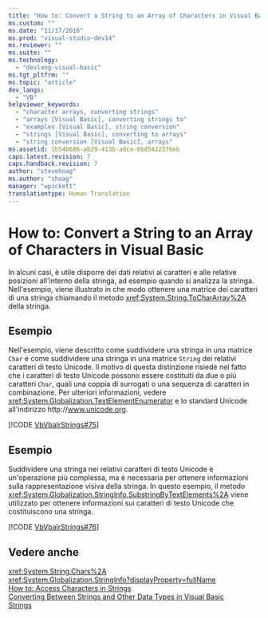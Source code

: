 ```yaml
---
title: "How to: Convert a String to an Array of Characters in Visual Basic | Microsoft Docs"
ms.custom: ""
ms.date: "11/17/2016"
ms.prod: "visual-studio-dev14"
ms.reviewer: ""
ms.suite: ""
ms.technology: 
  - "devlang-visual-basic"
ms.tgt_pltfrm: ""
ms.topic: "article"
dev_langs: 
  - "VB"
helpviewer_keywords: 
  - "character arrays, converting strings"
  - "arrays [Visual Basic], converting strings to"
  - "examples [Visual Basic], string conversion"
  - "strings [Visual Basic], converting to arrays"
  - "string conversion [Visual Basic], arrays"
ms.assetid: 1b54b686-ab29-413b-adce-6bd5422376eb
caps.latest.revision: 7
caps.handback.revision: 7
author: "stevehoag"
ms.author: "shoag"
manager: "wpickett"
translationtype: Human Translation
---
```

# How to: Convert a String to an Array of Characters in Visual Basic
In alcuni casi, è utile disporre dei dati relativi ai caratteri e alle relative posizioni all'interno della stringa, ad esempio quando si analizza la stringa.  Nell'esempio, viene illustrato in che modo ottenere una matrice dei caratteri di una stringa chiamando il metodo <xref:System.String.ToCharArray%2A> della stringa.  
  
## Esempio  
 Nell'esempio, viene descritto come suddividere una stringa in una matrice `Char` e come suddividere una stringa in una matrice `String` dei relativi caratteri di testo Unicode.  Il motivo di questa distinzione risiede nel fatto che i caratteri di testo Unicode possono essere costituiti da due o più caratteri `Char`, quali una coppia di surrogati o una sequenza di caratteri in combinazione.  Per ulteriori informazioni, vedere <xref:System.Globalization.TextElementEnumerator> e lo standard Unicode all'indirizzo http:\/\/www.unicode.org.  
  
 [!CODE [VbVbalrStrings#75](../CodeSnippet/VS_Snippets_VBCSharp/VbVbalrStrings#75)]  
  
## Esempio  
 Suddividere una stringa nei relativi caratteri di testo Unicode è un'operazione più complessa, ma è necessaria per ottenere informazioni sulla rappresentazione visiva della stringa.  In questo esempio, il metodo <xref:System.Globalization.StringInfo.SubstringByTextElements%2A> viene utilizzato per ottenere informazioni sui caratteri di testo Unicode che costituiscono una stringa.  
  
 [!CODE [VbVbalrStrings#76](../CodeSnippet/VS_Snippets_VBCSharp/VbVbalrStrings#76)]  
  
## Vedere anche  
 <xref:System.String.Chars%2A>   
 <xref:System.Globalization.StringInfo?displayProperty=fullName>   
 [How to: Access Characters in Strings](../../../../visual-basic/programming-guide/language-features/strings/how-to-access-characters-in-strings.md)   
 [Converting Between Strings and Other Data Types in Visual Basic](../../../../visual-basic/programming-guide/language-features/strings/converting-between-strings-and-other-data-types.md)   
 [Strings](../../../../visual-basic/programming-guide/language-features/strings/index.md)